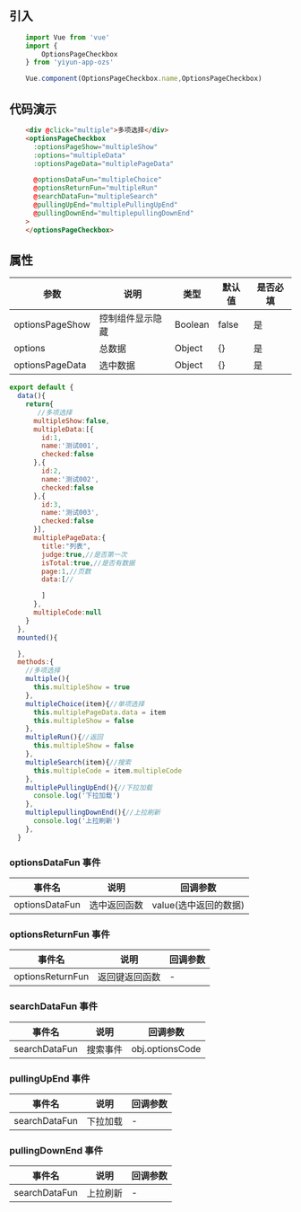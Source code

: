 ## 引入

``` js
    import Vue from 'vue'
    import {
        OptionsPageCheckbox
    } from 'yiyun-app-ozs'

    Vue.component(OptionsPageCheckbox.name,OptionsPageCheckbox)
```
## 代码演示


``` html
    <div @click="multiple">多项选择</div>
    <optionsPageCheckbox 
      :optionsPageShow="multipleShow" 
      :options="multipleData"
      :optionsPageData="multiplePageData"

      @optionsDataFun="multipleChoice" 
      @optionsReturnFun="multipleRun"
      @searchDataFun="multipleSearch"
      @pullingUpEnd="multiplePullingUpEnd"
      @pullingDownEnd="multiplepullingDownEnd"
    >
    </optionsPageCheckbox>
```
<!-- ## 组织架构（单选）Framework.vue -->


## 属性

|参数|说明|类型|默认值|是否必填|
| ----- | ----- | ----- | ----- | ----- |
|optionsPageShow|控制组件显示隐藏|Boolean|false|是|
|options|总数据|Object|{}|是|
|optionsPageData|选中数据|Object|{}|是|

``` js
export default {
  data(){
    return{
       //多项选择
      multipleShow:false,
      multipleData:[{
        id:1,
        name:'测试001',
        checked:false
      },{
        id:2,
        name:'测试002',
        checked:false
      },{
        id:3,
        name:'测试003',
        checked:false
      }],
      multiplePageData:{
        title:"列表",
        judge:true,//是否第一次
        isTotal:true,//是否有数据
        page:1,//页数
        data:[//

        ]
      },
      multipleCode:null
    }
  },
  mounted(){

  },
  methods:{
    //多项选择
    multiple(){
      this.multipleShow = true
    },
    multipleChoice(item){//单项选择
      this.multiplePageData.data = item
      this.multipleShow = false
    },
    multipleRun(){//返回
      this.multipleShow = false
    },
    multipleSearch(item){//搜索
      this.multipleCode = item.multipleCode
    },
    multiplePullingUpEnd(){//下拉加载
      console.log('下拉加载')
    },
    multiplepullingDownEnd(){//上拉刷新
      console.log('上拉刷新')
    },
  }
```

### optionsDataFun 事件

|事件名|说明|回调参数|
| ----- | ----- | ----- |
|optionsDataFun|选中返回函数|value(选中返回的数据)|
### optionsReturnFun 事件

|事件名|说明|回调参数|
| ----- | ----- | ----- |
|optionsReturnFun|返回键返回函数|-|
### searchDataFun 事件

|事件名|说明|回调参数|
| ----- | ----- | ----- |
|searchDataFun|搜索事件|obj.optionsCode|

### pullingUpEnd 事件

|事件名|说明|回调参数|
| ----- | ----- | ----- |
|searchDataFun|下拉加载|-|

### pullingDownEnd 事件

|事件名|说明|回调参数|
| ----- | ----- | ----- |
|searchDataFun|上拉刷新|-|


